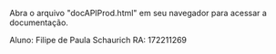 Abra o arquivo "docAPIProd.html" em seu navegador para acessar a documentação.

Aluno: Filipe de Paula Schaurich
RA: 172211269
